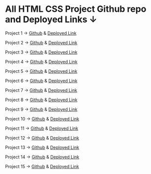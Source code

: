 # All HTML CSS Project Github repo and Deployed Links &darr;

Project 1 &rarr; [Github](https://github.com/Zuber8040/Projec1inueurom) & [Deployed Link ](https://632da0e90749cc00b4b5b8c0--lively-semolina-19d563.netlify.app/)

Project 2 &rarr; [Github](https://github.com/Zuber8040/Project02ineuron) & [Deployed Link ](https://zuber8040.github.io/Project02ineuron/)

Project 3 &rarr; [Github](https://github.com/Zuber8040/Project03-ineuron) & [Deployed Link ](https://ornate-wisp-d2e567.netlify.app/)


Project 4 &rarr; [Github](https://github.com/Zuber8040/Project04ineuron) & [Deployed Link ](https://zuber8040.github.io/Project04ineuron/)

Project 5 &rarr; [Github](https://github.com/Zuber8040/Project05-ineuron) & [Deployed Link ](https://zuber8040.github.io/Project05-ineuron/)

Project 6 &rarr; [Github](https://github.com/Zuber8040/Project06-ineuron) & [Deployed Link ](https://csb-9dh07p.netlify.app/)

Project 7 &rarr; [Github](https://github.com/Zuber8040/Project07-ineuron) & [Deployed Link ](https://632da0e90749cc00b4b5b8c0--lively-semolina-19d563.netlify.app/)

Project 8 &rarr; [Github](https://github.com/Zuber8040/Project-8---Ineuron-) & [Deployed Link ](https://superlative-puppy-0993a3.netlify.app/)

Project 9 &rarr; [Github](https://github.com/Zuber8040/Project9-Ineuron) & [Deployed Link ](https://friendly-paletas-f3032e.netlify.app/)

Project 10 &rarr; [Github](https://github.com/Zuber8040/Project10Ineuron) & [Deployed Link ](https://voluble-daffodil-a8ac5a.netlify.app/)

Project 11 &rarr; [Github](https://github.com/Zuber8040/Project11-inueron) & [Deployed Link ](https://chimerical-gnome-1b99d0.netlify.app/)

Project 12 &rarr; [Github](https://github.com/Zuber8040/Project12Ineuron) & [Deployed Link ](https://astounding-khapse-0deec7.netlify.app/)


Project 13 &rarr; [Github](https://github.com/Zuber8040/Project13Ineuron) & [Deployed Link ](https://bejewelled-fudge-c34b2f.netlify.app/)

Project 14 &rarr; [Github](https://github.com/Zuber8040/Project14Ineuron) & [Deployed Link ](https://shiny-custard-79f71e.netlify.app/)

Project 15 &rarr; [Github](https://shiny-custard-79f71e.netlify.app/) & [Deployed Link ](https://magnificent-raindrop-0839c3.netlify.app/)